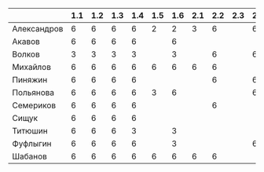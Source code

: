 |           |1.1|1.2|1.3|1.4|1.5|1.6|2.1|2.2|2.3|2.4|2.5|3.1|3.2|3.3|
|-----------|---|---|---|---|---|---|---|---|---|---|---|---|---|---|
|Александров| 6 | 6 | 6 | 6 | 2 | 2 | 3 | 6 |   | 6 | 3 | 6 |   |   |
|Акавов     | 6 | 6 | 6 | 6 |   | 6 |   |   |   |   |   |   |   |   |
|Волков     | 3 | 3 | 3 | 3 |   | 3 |   | 6 |   | 6 |   |
|Михайлов   | 6 | 6 | 6 | 6 | 6 | 6 | 6 | 6 |   |   |   |
|Пиняжин    | 6 | 6 | 6 | 6 |   |   |   | 6 |   | 6 |   | 6 |   |   |
|Польянова  | 6 | 6 | 6 | 6 | 3 | 6 |   |   |   | 6 |   |
|Семериков  | 6 | 6 | 6 | 6 |   |   |   | 6 |   |   |   | 6 | 6 |   |
|Сищук      | 6 | 6 | 6 | 6 |   |   |   |   |   |   |   |
|Титюшин    | 6 | 6 | 6 | 3 |   | 3 |   |   |   |   |   |
|Фуфлыгин   | 6 | 6 | 6 | 6 |   | 3 |   |   |   | 6 |   |
|Шабанов    | 6 | 6 | 6 | 6 | 6 | 6 | 6 | 6 |   |   |   |

